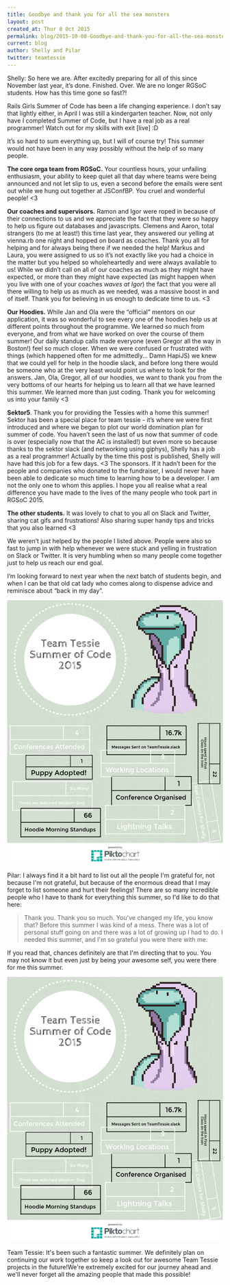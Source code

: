 ```yaml
---
title: Goodbye and thank you for all the sea monsters
layout: post
created_at: Thur 8 Oct 2015
permalink: blog/2015-10-08-Goodbye-and-thank-you-for-all-the-sea-monsters
current: blog
author: Shelly and Pilar
twitter: teamtessie
---
```


Shelly:
So here we are. After excitedly preparing for all of this since November last year, it’s done. Finished. Over. We are no longer RGSoC students. How has this time gone so fast?!  
 
Rails Girls Summer of Code has been a life changing experience. I don’t say that lightly either, in April I was still a kindergarten teacher. Now, not only have I completed Summer of Code, but I have a real job as a real programmer! Watch out for my skills with exit [live] :D  
  
It’s so hard to sum everything up, but I will of course try! This summer would not have been in any way possibly without the help of so many people. 

**The core orga team from RGSoC.** 
Your countless hours, your unfailing enthusiasm, your ability to keep quiet all that day where teams were being announced and not let slip to us, even a second before the emails were sent out while we hung out together at JSConfBP. You cruel and wonderful people! <3


**Our coaches and supervisors.** 
Ramon and Igor were roped in because of their connections to us and we appreciate the fact that they were so happy to help us figure out databases and javascripts. Clemens and Aaron, total strangers (to me at least!) this time last year, they answered our yelling at vienna.rb one night and hopped on board as coaches. Thank you all for helping and for always being there if we needed the help!
Markus and Laura, you were assigned to us so it’s not exactly like you had a choice in the matter but you helped so wholeheartedly and were always available to us! While we didn’t call on all of our coaches as much as they might have expected, or more than they might have expected (as might happen when you live with one of your coaches *waves at Igor*) the fact that you were all there willing to help us as much as we needed, was a massive boost in and of itself. Thank you for believing in us enough to dedicate time to us. <3

**Our Hoodies.** 
While Jan and Ola were the “official” mentors on our application, it was so wonderful to see every one of the hoodies help us at different points throughout the programme. We learned so much from everyone, and from what we have worked on over the course of them summer! Our daily standup calls made everyone (even Gregor all the way in Boston!) feel so much closer. When we were confused or frustrated with things (which happened often for me admittedly… Damn HapiJS) we knew that we could yell for help in the hoodie slack, and before long there would be someone who at the very least would point us where to look for the answers. 
Jan, Ola, Gregor, all of our hoodies, we want to thank you from the very bottoms of our hearts for helping us to learn all that we have learned this summer. We learned more than just coding. Thank you for welcoming us into your family <3



**Sektor5**. 
Thank you for providing the Tessies with a home this summer! Sektor has been a special place for team tessie - it’s where we were first introduced and where we began to plot our world domination plan for summer of code. You haven’t seen the last of us now that summer of code is over (especially now that the AC is installed!) but even more so because thanks to the sektor slack (and networking using giphys), Shelly has a job as a real programmer! Actually by the time this post is published, Shelly will have had this job for a few days. <3 
The sponsors. If it hadn’t been for the people and companies who donated to the fundraiser, I would never have been able to dedicate so much time to learning how to be a developer. I am not the only one to whom this applies. I hope you all realise what a real difference you have made to the lives of the many people who took part in RGSoC 2015. 

**The other students.** 
It was lovely to chat to you all on Slack and Twitter, sharing cat gifs and frustrations! Also sharing super handy tips and tricks that you also learned <3


We weren’t just helped by the people I listed above. People were also so fast to jump in with help whenever we were stuck and yelling in frustration on Slack or Twitter. It is very humbling when so many people come together just to help us reach our end goal. 

I’m looking forward to next year when the next batch of students begin, and when I can be that old cat lady who comes along to dispense advice and reminisce about “back in my day”. 

<div align="center"><img src="/img/blog/2015/TessieStats.png" alt="Our statistics for this summer"></div>  

Pilar:
I always find it a bit hard to list out all the people I'm grateful for, not because I'm not grateful, but because of the enormous dread that I may forget to list someone and hurt their feelings! There are so many incredible people who I have to thank for everything this summer, so I'd like to do that here:

> Thank you. Thank you so much. You've changed my life, you know that? Before this summer I was kind of a mess. There was a lot of personal stuff going on and there was a lot of growing up I had to do. I needed this summer, and I'm so grateful you were there with me. 

If you read that, chances definitely are that I'm directing that to you. You may not know it but even just by being your awesome self, you were there for me this summer.

<div align="center"><img src="/img/blog/2015/TessieStats.png" alt="Our statistics for this summer"></div>  

Team Tessie:
It's been such a fantastic summer. We definitely plan on continuing our work together so keep a look out for awesome Team Tessie projects in the future!We're extremely excited for our journey ahead and we'll never forget all the amazing people that made this possible!